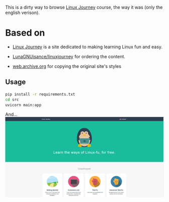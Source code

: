 This is a dirty way to browse  [Linux Journey](https://linuxjourney.com) course, the way it was (only the english verison).

# Based on

* [Linux Journey](https://linuxjourney.com) is a site dedicated to making learning Linux fun and easy.

* [LunaGNUisance/linuxjourney](https://github.com/LunaGNUisance/linuxjourney) for ordering the content.

* [web.archive.org](https://web.archive.org/web/20220706072307/https://linuxjourney.com/) for copying the original site's styles


## Usage
```bash
pip install -r requirements.txt
cd src
uvicorn main:app
```
And...
![](./images/site.png "Website")